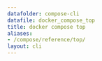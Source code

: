 ```yaml
---
datafolder: compose-cli
datafile: docker_compose_top
title: docker compose top
aliases:
- /compose/reference/top/
layout: cli
---
```


<!--
Sorry, but the contents of this page are automatically generated from
Docker's source code. If you want to suggest a change to the text that appears
here, you'll need to find the string by searching this repo:
https://github.com/docker/compose
-->